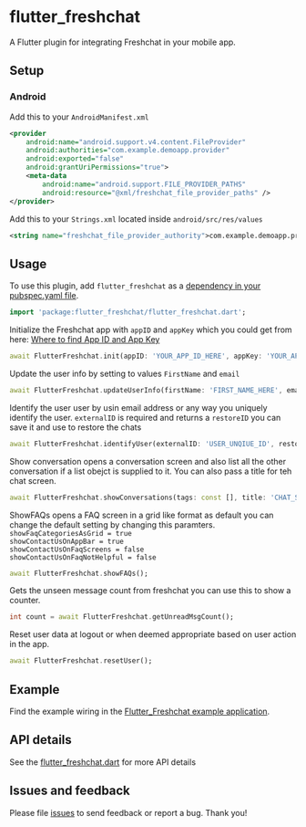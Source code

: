 # flutter_freshchat

A Flutter plugin for integrating Freshchat in your mobile app.

## Setup

### Android

Add this to your `AndroidManifest.xml`

```xml
<provider
    android:name="android.support.v4.content.FileProvider"
    android:authorities="com.example.demoapp.provider"
    android:exported="false"
    android:grantUriPermissions="true">
    <meta-data
        android:name="android.support.FILE_PROVIDER_PATHS"
        android:resource="@xml/freshchat_file_provider_paths" />
</provider>
```

Add this to your `Strings.xml` located inside `android/src/res/values`

```xml
<string name="freshchat_file_provider_authority">com.example.demoapp.provider</string>
```

## Usage

To use this plugin, add `flutter_freshchat` as a [dependency in your pubspec.yaml file](https://flutter.io/platform-plugins/).

```dart
import 'package:flutter_freshchat/flutter_freshchat.dart';
```

Initialize the Freshchat app with `appID` and `appKey` which you could get from here: [Where to find App ID and App Key](https://support.freshchat.com/support/solutions/articles/229192)

```dart
await FlutterFreshchat.init(appID: 'YOUR_APP_ID_HERE', appKey: 'YOUR_APP_KEY_HERE');
```

Update the user info by setting to values `FirstName` and `email`

```dart
await FlutterFreshchat.updateUserInfo(firstName: 'FIRST_NAME_HERE', email: 'EMAIL_HERE');
```

Identify the user user by usin email address or any way you uniquely identify the user.
`externalID` is required and returns a `restoreID` you can save it and use to restore the chats

```dart
await FlutterFreshchat.identifyUser(externalID: 'USER_UNQIUE_ID', restoreID: 'USER_RESTORE_ID');
```

Show conversation opens a conversation screen and also list all the other conversation if a list obejct is supplied to it. You can also pass a title for teh chat screen.

```dart
await FlutterFreshchat.showConversations(tags: const [], title: 'CHAT_SCREEN_TITLE');
```

ShowFAQs opens a FAQ screen in a grid like format as default you can change the default setting by changing this paramters.<br>
`showFaqCategoriesAsGrid = true`<br>
`showContactUsOnAppBar = true`<br>
`showContactUsOnFaqScreens = false`<br>
`showContactUsOnFaqNotHelpful = false`<br>

```dart
await FlutterFreshchat.showFAQs();
```

Gets the unseen message count from freshchat you can use this to show a counter.

```dart
int count = await FlutterFreshchat.getUnreadMsgCount();
```

Reset user data at logout or when deemed appropriate based on user action in the app.

```dart
await FlutterFreshchat.resetUser();
```

## Example

Find the example wiring in the [Flutter_Freshchat example application](https://github.com/fayeed/flutter_freshchat/blob/master/example/lib/main.dart).

## API details

See the [flutter_freshchat.dart](https://github.com/fayeed/flutter_freshchat/blob/master/lib/flutter_freshchat.dart) for more API details

## Issues and feedback

Please file [issues](https://github.com/fayeed/flutter_freshchat/issues)
to send feedback or report a bug. Thank you!
